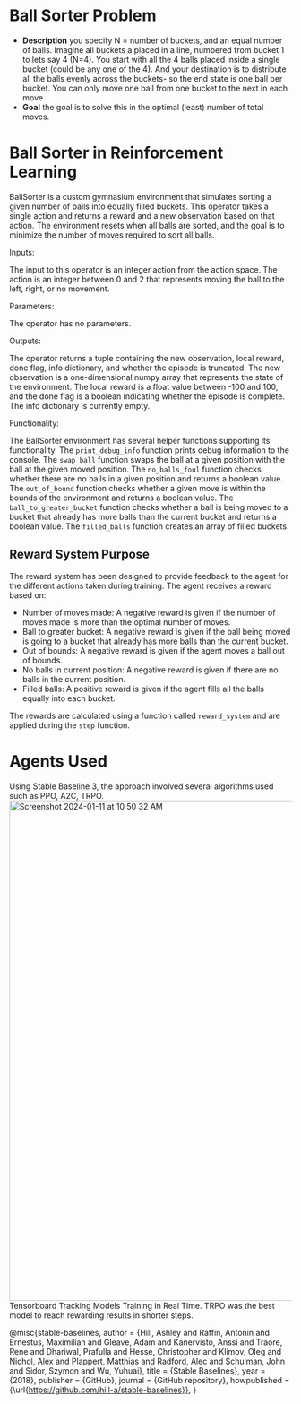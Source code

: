  # Ball Sorter Problem
 - <b>Description</b> you specify N = number of buckets, and an equal number of balls. Imagine all buckets a placed in a line, numbered from bucket 1 to lets say 4 (N=4). You start with all the 4 balls placed inside a single bucket (could be any one of the 4). And your destination is to distribute all the balls evenly across the buckets- so the end state is one ball per bucket. You can only move one ball from one bucket to the next in each move 
 - <b> Goal</b> the goal is to solve this in the optimal (least) number of total moves.

# Ball Sorter in Reinforcement Learning

BallSorter is a custom gymnasium environment that simulates sorting a given number of balls into equally filled buckets. This operator takes a single action and returns a reward and a new observation based on that action. The environment resets when all balls are sorted, and the goal is to minimize the number of moves required to sort all balls.

Inputs:

The input to this operator is an integer action from the action space. The action is an integer between 0 and 2 that represents moving the ball to the left, right, or no movement.

Parameters:

The operator has no parameters.

Outputs:

The operator returns a tuple containing the new observation, local reward, done flag, info dictionary, and whether the episode is truncated. The new observation is a one-dimensional numpy array that represents the state of the environment. The local reward is a float value between -100 and 100, and the done flag is a boolean indicating whether the episode is complete. The info dictionary is currently empty.

Functionality:

The BallSorter environment has several helper functions supporting its functionality. The `print_debug_info` function prints debug information to the console. The `swap_ball` function swaps the ball at a given position with the ball at the given moved position. The `no_balls_foul` function checks whether there are no balls in a given position and returns a boolean value. The `out_of_bound` function checks whether a given move is within the bounds of the environment and returns a boolean value. The `ball_to_greater_bucket` function checks whether a ball is being moved to a bucket that already has more balls than the current bucket and returns a boolean value. The `filled_balls` function creates an array of filled buckets.
## Reward System Purpose

The reward system has been designed to provide feedback to the agent for the different actions taken during training. The agent receives a reward based on:

- Number of moves made: A negative reward is given if the number of moves made is more than the optimal number of moves.
- Ball to greater bucket: A negative reward is given if the ball being moved is going to a bucket that already has more balls than the current bucket.
- Out of bounds: A negative reward is given if the agent moves a ball out of bounds.
- No balls in current position: A negative reward is given if there are no balls in the current position.
- Filled balls: A positive reward is given if the agent fills all the balls equally into each bucket.

The rewards are calculated using a function called `reward_system` and are applied during the `step` function.
# Agents Used
Using Stable Baseline 3, the approach involved several algorithms used such as PPO, A2C, TRPO.
<img width="893" alt="Screenshot 2024-01-11 at 10 50 32 AM" src="https://github.com/Rams901/ball-sorter/assets/47258547/76bb6491-6505-4648-b652-9ae0537f1202">
Tensorboard Tracking Models Training in Real Time. TRPO was the best model to reach rewarding results in shorter steps.

@misc{stable-baselines,
  author = {Hill, Ashley and Raffin, Antonin and Ernestus, Maximilian and Gleave, Adam and Kanervisto, Anssi and Traore, Rene and Dhariwal, Prafulla and Hesse, Christopher and Klimov, Oleg and Nichol, Alex and Plappert, Matthias and Radford, Alec and Schulman, John and Sidor, Szymon and Wu, Yuhuai},
  title = {Stable Baselines},
  year = {2018},
  publisher = {GitHub},
  journal = {GitHub repository},
  howpublished = {\url{https://github.com/hill-a/stable-baselines}},
}

